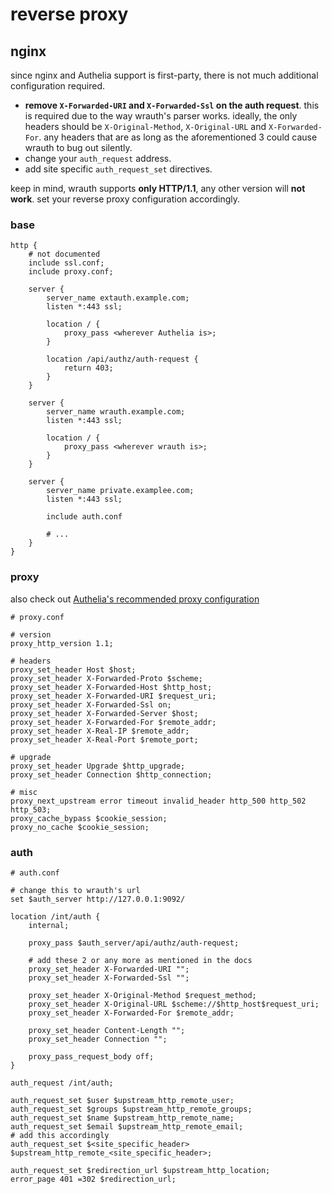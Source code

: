 # reverse proxy

## nginx

since nginx and Authelia support is first-party, there is not much additional configuration required.
- **remove `X-Forwarded-URI` and `X-Forwarded-Ssl` on the auth request**. this is required due to the way wrauth's parser works. ideally, the only headers should be `X-Original-Method`, `X-Original-URL` and `X-Forwarded-For`. any headers that are as long as the aforementioned 3 could cause wrauth to bug out silently.
- change your `auth_request` address.
- add site specific `auth_request_set` directives.

keep in mind, wrauth supports **only HTTP/1.1**, any other version will **not work**. set your reverse proxy configuration accordingly.

### base
```nginx
http {
	# not documented
	include ssl.conf;
	include proxy.conf;

	server {
		server_name extauth.example.com;
		listen *:443 ssl;

		location / {
			proxy_pass <wherever Authelia is>;
		}

		location /api/authz/auth-request {
			return 403;
		}
	}

	server {
		server_name wrauth.example.com;
		listen *:443 ssl;

		location / {
			proxy_pass <wherever wrauth is>;
		}
	}

	server {
		server_name private.examplee.com;
		listen *:443 ssl;

		include auth.conf

		# ...
	}
}
```

### proxy

also check out [Authelia's recommended proxy configuration](https://www.authelia.com/integration/proxies/nginx/#proxyconf)

```nginx
# proxy.conf

# version
proxy_http_version 1.1;

# headers
proxy_set_header Host $host;
proxy_set_header X-Forwarded-Proto $scheme;
proxy_set_header X-Forwarded-Host $http_host;
proxy_set_header X-Forwarded-URI $request_uri;
proxy_set_header X-Forwarded-Ssl on;
proxy_set_header X-Forwarded-Server $host;
proxy_set_header X-Forwarded-For $remote_addr;
proxy_set_header X-Real-IP $remote_addr;
proxy_set_header X-Real-Port $remote_port;

# upgrade
proxy_set_header Upgrade $http_upgrade;
proxy_set_header Connection $http_connection;

# misc
proxy_next_upstream error timeout invalid_header http_500 http_502 http_503;
proxy_cache_bypass $cookie_session;
proxy_no_cache $cookie_session;
```

### auth

```nginx
# auth.conf

# change this to wrauth's url
set $auth_server http://127.0.0.1:9092/

location /int/auth {
	internal;

	proxy_pass $auth_server/api/authz/auth-request;

	# add these 2 or any more as mentioned in the docs
	proxy_set_header X-Forwarded-URI "";
	proxy_set_header X-Forwarded-Ssl "";

	proxy_set_header X-Original-Method $request_method;
	proxy_set_header X-Original-URL $scheme://$http_host$request_uri;
	proxy_set_header X-Forwarded-For $remote_addr;

	proxy_set_header Content-Length "";
	proxy_set_header Connection "";

	proxy_pass_request_body off;
}

auth_request /int/auth;

auth_request_set $user $upstream_http_remote_user;
auth_request_set $groups $upstream_http_remote_groups;
auth_request_set $name $upstream_http_remote_name;
auth_request_set $email $upstream_http_remote_email;
# add this accordingly
auth_request_set $<site_specific_header> $upstream_http_remote_<site_specific_header>;

auth_request_set $redirection_url $upstream_http_location;
error_page 401 =302 $redirection_url;
```